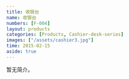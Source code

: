```yaml
---
title: 收银台
name: 收银台
numbers: [F-004]
layout: products
categories: [Products, Cashier-desk-series]
images: ["/assets/cashier3.jpg"]
time: 2015-02-15
aside: true
---
```


暂无简介。